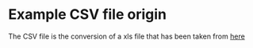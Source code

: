 # Example CSV file origin

The CSV file is the conversion of a xls file that has been taken from [here](https://file-examples.com/index.php/sample-documents-download/sample-xls-download/)
